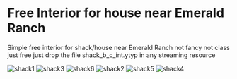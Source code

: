 # Free Interior for house near Emerald Ranch

Simple free interior for shack/house near Emerald Ranch
not fancy not class just free
just drop the file shack_b_c_int.ytyp in any streaming resource

![shack1](https://github.com/zetafe1/shack_b_c_int/assets/79672264/62443cbe-cca4-42d2-85c0-78029bac7bff)
![shack3](https://github.com/zetafe1/shack_b_c_int/assets/79672264/b17118cd-a07c-47df-9cc4-fdc975bc740f)
![shack6](https://github.com/zetafe1/shack_b_c_int/assets/79672264/5f080dce-91e5-4a9d-bba8-d441f38622c3)
![shack2](https://github.com/zetafe1/shack_b_c_int/assets/79672264/02cd9a42-6be5-4af3-bb03-74b7970e18e6)
![shack5](https://github.com/zetafe1/shack_b_c_int/assets/79672264/5bf19da1-a501-4779-8480-ec57a01277f4)
![shack4](https://github.com/zetafe1/shack_b_c_int/assets/79672264/cb704d99-eb32-4767-b60a-f513f53179cd)

